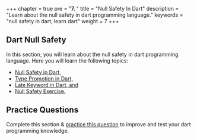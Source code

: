+++
chapter = true
pre = "<b>7. </b>"
title = "Null Safety In Dart"
description = "Learn about the null safety in dart programming language."
keywords = "null safety in dart, learn dart"
weight = 7
+++

## **Dart Null Safety**
In this section, you will learn about the null safety in dart programming language. Here you will learn the following topics:

- [Null Safety in Dart,](/null-safety/null-safety-in-dart/)
- [Type Promotion in Dart,](/null-safety/type-promotion-in-dart/)
- [Late Keyword in Dart, and ](/null-safety/late-keyword-in-dart/)
- [Null Safety Exercise.](/null-safety/null-safety-exercise-in-dart/)

## **Practice Questions**
Complete this section & [practice this question](/null-safety/questions-for-practice-7/) to improve and test your dart programming knowledge.
